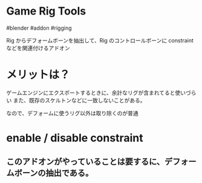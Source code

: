 # Game Rig Tools

#blender #addon #rigging

Rig からデフォームボーンを抽出して、Rig のコントロールボーンに constraint などを関連付けるアドオン

# メリットは？

ゲームエンジンにエクスポートするときに、余計なリグが含まれてると使いづらい
また、既存のスケルトンなどに一致しないことがある。

なので、デフォームに使うリグ以外は取り除くのが普通

# enable / disable constraint

このアドオンがやっていることは要するに、デフォームボーンの抽出である。
-  
